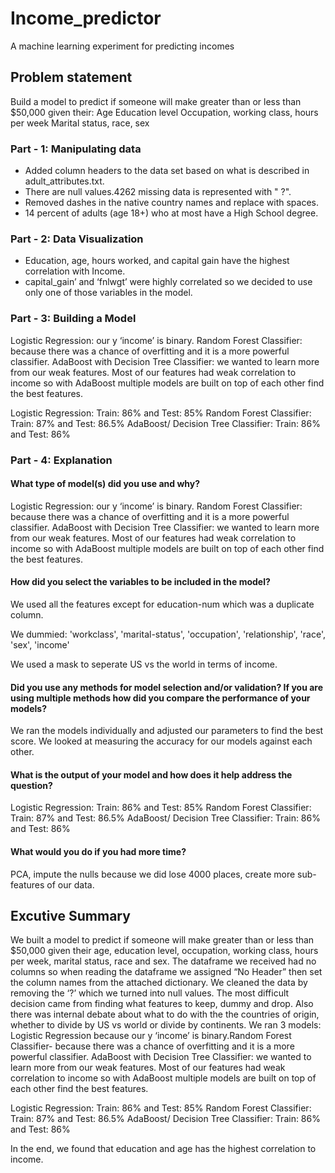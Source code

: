 # Income_predictor
A machine learning experiment for predicting incomes
## Problem statement
Build a model to predict if someone will make greater than or less than $50,000 given their:
Age
Education level
Occupation, working class, hours per week
Marital status, race, sex

### Part - 1: Manipulating data
* Added column headers to the data set based on what is described in adult_attributes.txt.
* There are null values.4262 missing data is represented with " ?".
* Removed dashes in the native country names and replace with spaces.
* 14 percent of adults (age 18+) who at most have a High School degree.

### Part - 2: Data Visualization
* Education, age, hours worked, and capital gain have the highest correlation with Income.
* capital_gain’ and ‘fnlwgt’ were highly correlated so we decided to use only one of those variables in the model.


### Part - 3: Building a Model
Logistic Regression: our y ‘income’ is binary.
Random Forest Classifier: because there was a chance of overfitting and it is a more powerful classifier.
AdaBoost with Decision Tree Classifier: we wanted to learn more from our weak features. Most of our features had weak correlation to income so with AdaBoost multiple models are built on top of each other find the best features.

Logistic Regression: Train: 86% and Test: 85% 
Random Forest Classifier: Train: 87% and Test: 86.5%
AdaBoost/ Decision Tree Classifier: Train: 86% and Test: 86%


### Part - 4: Explanation
#### What type of model(s) did you use and why?

Logistic Regression: our y ‘income’ is binary.
Random Forest Classifier: because there was a chance of overfitting and it is a more powerful classifier.
AdaBoost with Decision Tree Classifier: we wanted to learn more from our weak features. Most of our features had weak correlation to income so with AdaBoost multiple models are built on top of each other find the best features.


#### How did you select the variables to be included in the model?

We used all the features except for education-num which was a duplicate column. 

We dummied: 'workclass', 'marital-status', 'occupation', 'relationship', 'race',  'sex', 'income'

We used a mask to seperate US vs the world in terms of income.

#### Did you use any methods for model selection and/or validation? If you are using multiple methods how did you compare the performance of your models?

We ran the models individually and adjusted our parameters to find the best score. We looked at measuring the accuracy for our models against each other. 

#### What is the output of your model and how does it help address the question?
Logistic Regression: Train: 86% and Test: 85% 
Random Forest Classifier: Train: 87% and Test: 86.5%
AdaBoost/ Decision Tree Classifier: Train: 86% and Test: 86%


#### What would you do if you had more time?
PCA, impute the nulls because we did lose 4000 places, create more sub-features of our data.



## Excutive Summary
We built a model to predict if someone will make greater than or less than $50,000 given their age, education level, occupation, working class, hours per week, marital status, race and sex. The dataframe we received had no columns so when reading the dataframe we assigned “No Header” then set the column names from the attached dictionary. We cleaned the data by removing the ‘?’ which we turned into null values. The most difficult decision came from finding what features to keep, dummy and drop. Also there was internal debate about what to do with the the countries of origin, whether to divide by US vs world or divide by continents.  We ran 3 models: Logistic Regression because our y ‘income’ is binary.Random Forest Classifier- because there was a chance of overfitting and it is a more powerful classifier. AdaBoost with Decision Tree Classifier: we wanted to learn more from our weak features. Most of our features had weak correlation to income so with AdaBoost multiple models are built on top of each other find the best features.

Logistic Regression: Train: 86% and Test: 85% 
Random Forest Classifier: Train: 87% and Test: 86.5%
AdaBoost/ Decision Tree Classifier: Train: 86% and Test: 86%

In the end, we found that education and age has the highest correlation to income.